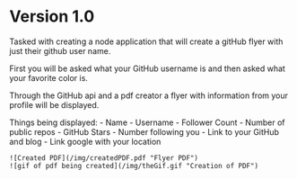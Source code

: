 # Version 1.0


Tasked with creating a node application that will create a gitHub flyer with just their github user name. 

First you will be asked what your GitHub username is and then asked what your favorite color is. 

Through the GitHub api and a pdf creator a flyer with information from your profile will be displayed.

Things being displayed:
    - Name
    - Username
    - Follower Count
    - Number of public repos
    - GitHub Stars
    - Number following you
    - Link to your GitHub and blog
    - Link google with your location


    ![Created PDF](/img/createdPDF.pdf "Flyer PDF")
    ![gif of pdf being created](/img/theGif.gif "Creation of PDF")
